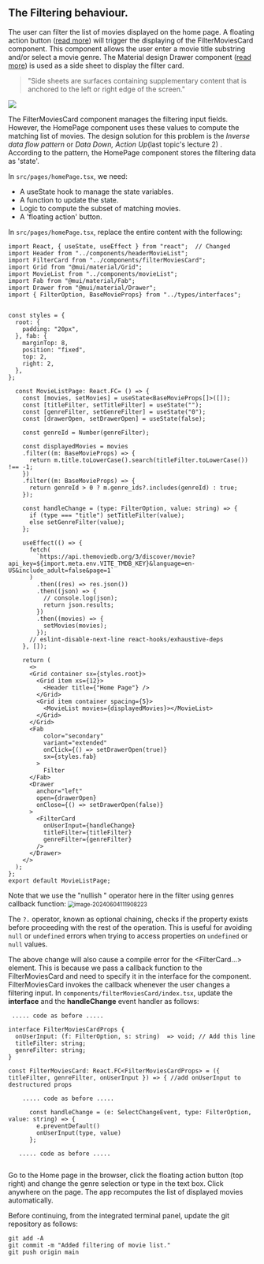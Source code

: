 ## The Filtering behaviour.

The user can filter the list of movies displayed on the home page. A floating action button ([read more](https://material-ui.com/components/floating-action-button/)) will trigger the displaying of the FilterMoviesCard component. This component allows the user enter a movie title substring and/or select a movie genre. The Material design Drawer component ([read more](https://material-ui.com/components/drawers/)) is used as a side sheet to display the filter card.

>"Side sheets are surfaces containing supplementary content that is anchored to the left or right edge of the screen."

![][filtering]

The FilterMoviesCard component manages the filtering input fields. However, the HomePage component uses these values to compute the matching list of movies. The design solution for this problem is the *Inverse data flow pattern* or *Data Down, Action Up*(last topic's lecture 2) . According to the pattern, the HomePage component stores the filtering data as 'state'.

In `src/pages/homePage.tsx`, we need:

+ A useState hook to manage the state variables.
+ A function to update the state.
+ Logic to compute the subset of matching movies.
+ A 'floating action' button.

In `src/pages/homePage.tsx`, replace the entire content with the following:
~~~tsx
import React, { useState, useEffect } from "react";  // Changed
import Header from "../components/headerMovieList";
import FilterCard from "../components/filterMoviesCard";
import Grid from "@mui/material/Grid";
import MovieList from "../components/movieList";
import Fab from "@mui/material/Fab";
import Drawer from "@mui/material/Drawer";
import { FilterOption, BaseMovieProps} from "../types/interfaces";

 
const styles = {
  root: {
    padding: "20px",
  }, fab: {
    marginTop: 8,
    position: "fixed",
    top: 2,
    right: 2,
  },
};

  const MovieListPage: React.FC= () => {
    const [movies, setMovies] = useState<BaseMovieProps[]>([]);
    const [titleFilter, setTitleFilter] = useState("");
    const [genreFilter, setGenreFilter] = useState("0");
    const [drawerOpen, setDrawerOpen] = useState(false);

    const genreId = Number(genreFilter);

    const displayedMovies = movies
    .filter((m: BaseMovieProps) => {
      return m.title.toLowerCase().search(titleFilter.toLowerCase()) !== -1;
    })
    .filter((m: BaseMovieProps) => {
      return genreId > 0 ? m.genre_ids?.includes(genreId) : true;
    });

    const handleChange = (type: FilterOption, value: string) => {
      if (type === "title") setTitleFilter(value);
      else setGenreFilter(value);
    };

    useEffect(() => {
      fetch(
        `https://api.themoviedb.org/3/discover/movie?api_key=${import.meta.env.VITE_TMDB_KEY}&language=en-US&include_adult=false&page=1`
      )
        .then((res) => res.json())
        .then((json) => {
          // console.log(json);
          return json.results;
        })
        .then((movies) => {
          setMovies(movies);
        });
      // eslint-disable-next-line react-hooks/exhaustive-deps
    }, []);
    
    return (
      <>
      <Grid container sx={styles.root}>
        <Grid item xs={12}>
          <Header title={"Home Page"} />
        </Grid>
        <Grid item container spacing={5}>
          <MovieList movies={displayedMovies}></MovieList>
        </Grid>
      </Grid>
      <Fab
          color="secondary"
          variant="extended"
          onClick={() => setDrawerOpen(true)}
          sx={styles.fab}
        >
          Filter
      </Fab>
      <Drawer
        anchor="left"
        open={drawerOpen}
        onClose={() => setDrawerOpen(false)}
      >
        <FilterCard
          onUserInput={handleChange}
          titleFilter={titleFilter}
          genreFilter={genreFilter}
        />
      </Drawer>
    </>
  );
};
export default MovieListPage;
~~~
Note that we use the "nullish " operator here in the filter using genres callback function:
<img src="./img/image-20240604111908223.png" alt="image-20240604111908223" style="zoom:80%;" />

The `?.` operator, known as optional chaining, checks if the property exists before proceeding with the rest of the operation. This is useful for avoiding `null` or `undefined` errors when trying to access properties on `undefined` or `null` values.

 The above change will also cause a compile error for the <FilterCard...> element. This is because we pass a callback function to the FilterMoviesCard and need to specify it in the interface for the component. FilterMoviesCard invokes the callback whenever the user changes a filtering input. In `components/filterMoviesCard/index.tsx`, update the **interface** and the **handleChange** event handler as follows:

~~~tsx
 ..... code as before .....

interface FilterMoviesCardProps {
  onUserInput: (f: FilterOption, s: string)  => void; // Add this line
  titleFilter: string;
  genreFilter: string;
}

const FilterMoviesCard: React.FC<FilterMoviesCardProps> = ({ titleFilter, genreFilter, onUserInput }) => { //add onUserInput to destructured props 

    ..... code as before .....

      const handleChange = (e: SelectChangeEvent, type: FilterOption, value: string) => {
        e.preventDefault()
        onUserInput(type, value)
      };

   ..... code as before .....
   
~~~

Go to the Home page in the browser, click the floating action button (top right) and change the genre selection or type in the text box. Click anywhere on the page. The app recomputes the list of displayed movies automatically.

Before continuing, from the integrated terminal panel, update the git repository as follows:
~~~
git add -A
git commit -m "Added filtering of movie list."
git push origin main
~~~

[filtering]: ./img/filtering.png
